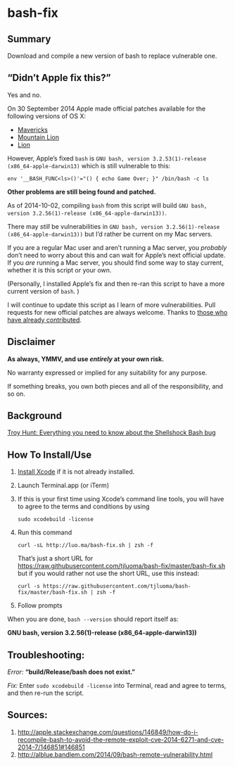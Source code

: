 bash-fix
========

## Summary

Download and compile a new version of bash to replace vulnerable one.

## “Didn’t Apple fix this?”

Yes and no.

On 30 September 2014 Apple made official patches available for the following versions of OS X:

* [Mavericks](http://support.apple.com/kb/DL1769)
* [Mountain Lion](http://support.apple.com/kb/DL1768)
* [Lion](http://support.apple.com/kb/DL1767)

However, Apple’s fixed `bash` is `GNU bash, version 3.2.53(1)-release (x86_64-apple-darwin13)` which is still vulnerable to this:

	env '__BASH_FUNC<ls>()'="() { echo Game Over; }" /bin/bash -c ls

**Other problems are still being found and patched.**

As of 2014-10-02, compiling `bash` from this script will build `GNU bash, version 3.2.56(1)-release (x86_64-apple-darwin13))`.

There may _still_ be vulnerabilities in `GNU bash, version 3.2.56(1)-release (x86_64-apple-darwin13))` but I’d rather be current on my Mac servers. 

If you are a regular Mac user and aren’t running a Mac server, you _probably_ don’t need to worry about this and can wait for Apple’s next official update. If you _are_ running a Mac server, you should find some way to stay current, whether it is this script or your own.

(Personally, I installed Apple’s fix and then re-ran this script to have a more current version of `bash`. )

I will continue to update this script as I learn of more vulnerabilities. Pull requests for new official patches are always welcome. Thanks to [those who have already contributed](https://github.com/tjluoma/bash-fix/graphs/contributors).



## Disclaimer

**As always, YMMV, and use _entirely_ at your own risk.**

No warranty expressed or implied for any suitability for any purpose. 

If something breaks, you own both pieces and all of the responsibility, and so on.


## Background ##

[Troy Hunt: Everything you need to know about the Shellshock Bash bug](http://www.troyhunt.com/2014/09/everything-you-need-to-know-about.html?m=1)

## How To Install/Use ##

1. [Install Xcode](macappstore://itunes.apple.com/us/app/xcode/id497799835?mt=12) if it is not already installed.

2.	Launch Terminal.app (or iTerm)


3. If this is your first time using Xcode’s command line tools, you will have to agree to the terms and conditions by using 

	`sudo xcodebuild -license`


4.	Run this command 

		curl -sL http://luo.ma/bash-fix.sh | zsh -f

	That’s just a short URL for <https://raw.githubusercontent.com/tjluoma/bash-fix/master/bash-fix.sh> but if you would rather not use the short URL, use this instead:

		curl -s https://raw.githubusercontent.com/tjluoma/bash-fix/master/bash-fix.sh | zsh -f
	
4.	Follow prompts

When you are done, `bash --version` should report itself as:

**GNU bash, version 3.2.56(1)-release (x86_64-apple-darwin13))**

## Troubleshooting: ##

_Error:_ **“build/Release/bash does not exist.”**

_Fix:_ Enter `sudo xcodebuild -license` into Terminal, read and agree to terms, and then re-run the script.



## Sources: 

1.	<http://apple.stackexchange.com/questions/146849/how-do-i-recompile-bash-to-avoid-the-remote-exploit-cve-2014-6271-and-cve-2014-7/146851#146851> 
2.	<http://alblue.bandlem.com/2014/09/bash-remote-vulnerability.html>
